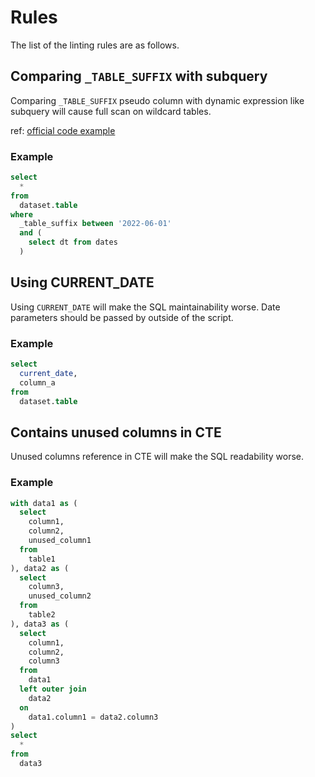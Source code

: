 # Rules

The list of the linting rules are as follows.

## Comparing `_TABLE_SUFFIX` with subquery

Comparing `_TABLE_SUFFIX` pseudo column with dynamic expression like subquery will cause full scan on wildcard tables.

ref: [official code example](https://cloud.google.com/bigquery/docs/querying-wildcard-tables#filter_selected_tables_using_table_suffix)

### Example

```sql
select
  *
from
  dataset.table
where
  _table_suffix between '2022-06-01'
  and (
    select dt from dates
  )

```

## Using CURRENT_DATE

Using `CURRENT_DATE` will make the SQL maintainability worse. Date parameters should be passed by outside of the script.

### Example

```sql
select
  current_date,
  column_a
from
  dataset.table

```

## Contains unused columns in CTE

Unused columns reference in CTE will make the SQL readability worse.

### Example

```sql
with data1 as (
  select
    column1,
    column2,
    unused_column1
  from
    table1
), data2 as (
  select
    column3,
    unused_column2
  from
    table2
), data3 as (
  select
    column1,
    column2,
    column3
  from
    data1
  left outer join
    data2
  on
    data1.column1 = data2.column3
)
select
  *
from
  data3
```
